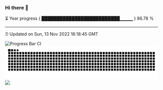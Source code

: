### Hi there 👋

⏳ Year progress { ██████████████████████████▁▁▁▁ } 86.78 %

---

⏰ Updated on Sun, 13 Nov 2022 18:18:45 GMT

![Progress Bar CI](https://github.com/liununu/liununu/workflows/Progress%20Bar%20CI/badge.svg)![](https://raw.githubusercontent.com/L1cardo/L1cardo/main/assets/github-contribution-grid-snake.svg)![](https://raw.githubusercontent.com/seesaws/seesaws/main/assets/github-contribution-grid-snake.svg)
